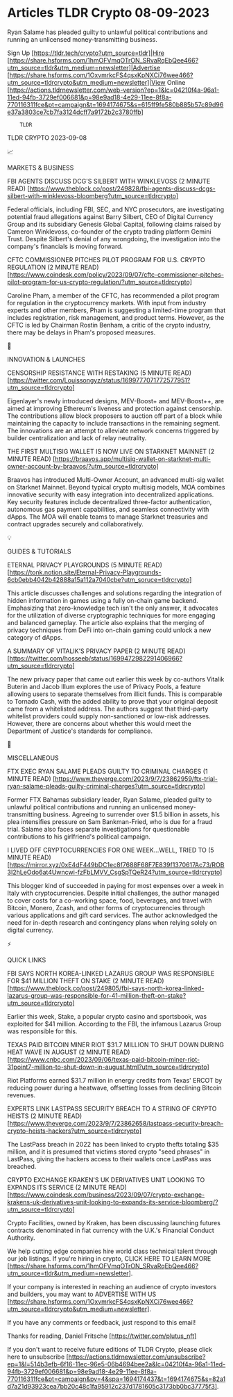 # Articles TLDR Crypto 08-09-2023

Ryan Salame has pleaded guilty to unlawful political contributions and
running an unlicensed money-transmitting business.  

Sign Up [https://tldr.tech/crypto?utm_source=tldr]|Hire
[https://share.hsforms.com/1hmOFVmqOTrON_SRvaRqEbQee466?utm_source=tldr&utm_medium=newsletter]|Advertise
[https://share.hsforms.com/1OxvmrkcFS4qsxKpNXCi76wee466?utm_source=tldrcrypto&utm_medium=newsletter]|View
Online
[https://actions.tldrnewsletter.com/web-version?ep=1&lc=04210f4a-96a1-11ed-94fb-3729ef006681&p=98e9ad18-4e29-11ee-8f8a-770116311fce&pt=campaign&t=1694174675&s=615ff9fe580b885b57c89d96e37a3803ce7cb7fa3124dcff7a9172b2c3780ffb]


		TLDR 

TLDR CRYPTO 2023-09-08

📈 

MARKETS & BUSINESS

FBI AGENTS DISCUSS DCG'S SILBERT WITH WINKLEVOSS (2 MINUTE READ)
[https://www.theblock.co/post/249828/fbi-agents-discuss-dcgs-silbert-with-winklevoss-bloomberg?utm_source=tldrcrypto]

Federal officials, including FBI, SEC, and NYC prosecutors, are
investigating potential fraud allegations against Barry Silbert, CEO
of Digital Currency Group and its subsidiary Genesis Global Capital,
following claims raised by Cameron Winklevoss, co-founder of the
crypto trading platform Gemini Trust. Despite Silbert's denial of any
wrongdoing, the investigation into the company's financials is moving
forward. 

CFTC COMMISSIONER PITCHES PILOT PROGRAM FOR U.S. CRYPTO REGULATION (2
MINUTE READ)
[https://www.coindesk.com/policy/2023/09/07/cftc-commissioner-pitches-pilot-program-for-us-crypto-regulation/?utm_source=tldrcrypto]

Caroline Pham, a member of the CFTC, has recommended a pilot program
for regulation in the cryptocurrency markets. With input from industry
experts and other members, Pham is suggesting a limited-time program
that includes registration, risk management, and product terms.
However, as the CFTC is led by Chairman Rostin Benham, a critic of the
crypto industry, there may be delays in Pham's proposed measures. 

🚀 

INNOVATION & LAUNCHES

CENSORSHIP RESISTANCE WITH RESTAKING (5 MINUTE READ)
[https://twitter.com/Louissongyz/status/1699777071772577951?utm_source=tldrcrypto]

Eigenlayer's newly introduced designs, MEV-Boost+ and MEV-Boost++, are
aimed at improving Ethereum's liveness and protection against
censorship. The contributions allow block proposers to auction off
part of a block while maintaining the capacity to include transactions
in the remaining segment. The innovations are an attempt to alleviate
network concerns triggered by builder centralization and lack of relay
neutrality. 

THE FIRST MULTISIG WALLET IS NOW LIVE ON STARKNET MAINNET (2 MINUTE
READ)
[https://braavos.app/multisig-wallet-on-starknet-multi-owner-account-by-braavos/?utm_source=tldrcrypto]

Braavos has introduced Multi-Owner Account, an advanced multi-sig
wallet on Starknet Mainnet. Beyond typical crypto multisig models, MOA
combines innovative security with easy integration into decentralized
applications. Key security features include decentralized three-factor
authentication, autonomous gas payment capabilities, and seamless
connectivity with dApps. The MOA will enable teams to manage Starknet
treasuries and contract upgrades securely and collaboratively. 

💡 

GUIDES & TUTORIALS

ETERNAL PRIVACY PLAYGROUNDS (5 MINUTE READ)
[https://tonk.notion.site/Eternal-Privacy-Playgrounds-6cb0ebb4042b42888a15a112a7040cbe?utm_soruce=tldrcrypto]

This article discusses challenges and solutions regarding the
integration of hidden information in games using a fully on-chain game
backend. Emphasizing that zero-knowledge tech isn't the only answer,
it advocates for the utilization of diverse cryptographic techniques
for more engaging and balanced gameplay. The article also explains
that the merging of privacy techniques from DeFi into on-chain gaming
could unlock a new category of dApps. 

A SUMMARY OF VITALIK’S PRIVACY PAPER (2 MINUTE READ)
[https://twitter.com/hosseeb/status/1699472982291406966?utm_source=tldrcrypto]

The new privacy paper that came out earlier this week by co-authors
Vitalik Buterin and Jacob Illum explores the use of Privacy Pools, a
feature allowing users to separate themselves from illicit funds. This
is comparable to Tornado Cash, with the added ability to prove that
your original deposit came from a whitelisted address. The authors
suggest that third-party whitelist providers could supply
non-sanctioned or low-risk addresses. However, there are concerns
about whether this would meet the Department of Justice's standards
for compliance. 

🦄 

MISCELLANEOUS

FTX EXEC RYAN SALAME PLEADS GUILTY TO CRIMINAL CHARGES (1 MINUTE READ)
[https://www.theverge.com/2023/9/7/23862959/ftx-trial-ryan-salame-pleads-guilty-criminal-charges?utm_source=tldrcrypto]

Former FTX Bahamas subsidiary leader, Ryan Salame, pleaded guilty to
unlawful political contributions and running an unlicensed
money-transmitting business. Agreeing to surrender over $1.5 billion
in assets, his plea intensifies pressure on Sam Bankman-Fried, who is
due for a fraud trial. Salame also faces separate investigations for
questionable contributions to his girlfriend's political campaign. 

I LIVED OFF CRYPTOCURRENCIES FOR ONE WEEK...WELL, TRIED TO (5 MINUTE
READ)
[https://mirror.xyz/0xE4dF449bDC1ec8f7688F68F7E839f1370617Ac73/ROB3I2hLeOdo6at4Uwncwi-fzFbLMVV_CsgSpTQeR24?utm_source=tldrcrypto]

This blogger kind of succeeded in paying for most expenses over a week
in Italy with cryptocurrencies. Despite initial challenges, the author
managed to cover costs for a co-working space, food, beverages, and
travel with Bitcoin, Monero, Zcash, and other forms of
cryptocurrencies through various applications and gift card services.
The author acknowledged the need for in-depth research and contingency
plans when relying solely on digital currency. 

⚡ 

QUICK LINKS

FBI SAYS NORTH KOREA-LINKED LAZARUS GROUP WAS RESPONSIBLE FOR $41
MILLION THEFT ON STAKE (2 MINUTE READ)
[https://www.theblock.co/post/249805/fbi-says-north-korea-linked-lazarus-group-was-responsible-for-41-million-theft-on-stake?utm_source=tldrcrypto]

Earlier this week, Stake, a popular crypto casino and sportsbook, was
exploited for $41 million. According to the FBI, the infamous Lazarus
Group was responsible for this. 

TEXAS PAID BITCOIN MINER RIOT $31.7 MILLION TO SHUT DOWN DURING HEAT
WAVE IN AUGUST (2 MINUTE READ)
[https://www.cnbc.com/2023/09/06/texas-paid-bitcoin-miner-riot-31point7-million-to-shut-down-in-august.html?utm_source=tldrcrypto]

Riot Platforms earned $31.7 million in energy credits from Texas'
ERCOT by reducing power during a heatwave, offsetting losses from
declining Bitcoin revenues. 

EXPERTS LINK LASTPASS SECURITY BREACH TO A STRING OF CRYPTO HEISTS (2
MINUTE READ)
[https://www.theverge.com/2023/9/7/23862658/lastpass-security-breach-crypto-heists-hackers?utm_source=tldrcrypto]

The LastPass breach in 2022 has been linked to crypto thefts totaling
$35 million, and it is presumed that victims stored crypto "seed
phrases" in LastPass, giving the hackers access to their wallets once
LastPass was breached. 

CRYPTO EXCHANGE KRAKEN'S UK DERIVATIVES UNIT LOOKING TO EXPANDS ITS
SERVICE (2 MINUTE READ)
[https://www.coindesk.com/business/2023/09/07/crypto-exchange-krakens-uk-derivatives-unit-looking-to-expands-its-service-bloomberg/?utm_source=tldrcrypto]

Crypto Facilities, owned by Kraken, has been discussing launching
futures contracts denominated in fiat currency with the U.K.'s
Financial Conduct Authority. 

 We help cutting edge companies hire world class technical talent
through our job listings. If you're hiring in crypto, CLICK HERE TO
LEARN MORE
[https://share.hsforms.com/1hmOFVmqOTrON_SRvaRqEbQee466?utm_source=tldr&utm_medium=newsletter].


If your company is interested in reaching an audience of crypto
investors and builders, you may want to ADVERTISE WITH US
[https://share.hsforms.com/1OxvmrkcFS4qsxKpNXCi76wee466?utm_source=tldrcrypto&utm_medium=newsletter].


If you have any comments or feedback, just respond to this email! 

Thanks for reading, 
Daniel Fritsche [https://twitter.com/plutus_nft] 

If you don't want to receive future editions of TLDR Crypto,
please click here to unsubscribe
[https://actions.tldrnewsletter.com/unsubscribe?ep=1&l=514b3efb-6f16-11ec-96e5-06b4694bee2a&lc=04210f4a-96a1-11ed-94fb-3729ef006681&p=98e9ad18-4e29-11ee-8f8a-770116311fce&pt=campaign&pv=4&spa=1694174437&t=1694174675&s=82a1d7a21d93923cea7bb20c48c1fa95912c237d1781605c3173bb0bc37775f3].
